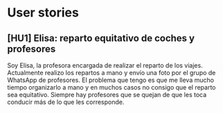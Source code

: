 # User stories

## [HU1] Elisa: reparto equitativo de coches y profesores

Soy Elisa, la profesora encargada de realizar el reparto de los viajes. 
Actualmente realizo los repartos a mano y envío una foto por el grupo de WhatsApp de profesores.
El problema que tengo es que me lleva mucho tiempo organizarlo a mano y en muchos casos no consigo que el reparto sea equitativo.
Siempre hay profesores que se quejan de que les toca conducir más de lo que les corresponde.
